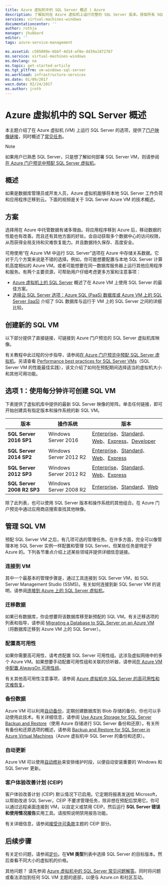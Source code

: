 ```yaml
---
title: Azure 虚拟机中的 SQL Server 概述 | Azure
description: 了解如何在 Azure 虚拟机上运行完整的 SQL Server 版本。获取所有 SQL Server VM 映像和相关内容的直接链接。
services: virtual-machines-windows
documentationcenter: ''
author: rothja
manager: jhubbard
editor: ''
tags: azure-service-management

ms.assetid: c505089e-6bbf-4d14-af0e-dd39a1872767
ms.service: virtual-machines-windows
ms.devlang: na
ms.topic: get-started-article
ms.tgt_pltfrm: vm-windows-sql-server
ms.workload: infrastructure-services
ms.date: 01/09/2017
wacn.date: 02/24/2017
ms.author: jroth
---
```


# Azure 虚拟机中的 SQL Server 概述
本主题介绍了在 Azure 虚拟机 \(VM\) 上运行 SQL Server 的选项，提供了[门户映像链接](#option-1-create-a-sql-vm-with-per-minute-licensing)，同时概述了[常见任务](#manage-your-sql-vm)。

> [!NOTE]
如果用户已熟悉 SQL Server，只是想了解如何部署 SQL Server VM，则请参阅[在 Azure 门户预览中预配 SQL Server 虚拟机](../../windows/sql/virtual-machines-windows-portal-sql-server-provision.md)。
> 
> 

## 概述
如果是数据库管理员或开发人员，Azure 虚拟机能够将本地 SQL Server 工作负荷和应用程序迁移到云。下面的视频是关于 SQL Server Azure VM 的技术概述。

## 方案
选择用在 Azure 中托管数据有诸多理由。将应用程序移到 Azure 后，移动数据的性能也有改善。而且还有其他方面的好处。会自动获取多个数据中心的访问权限，从而获得全局支持和灾难恢复能力。并且数据持久保存、高度安全。

可用使用“在 Azure VM 中运行 SQL Server”选项在 Azure 中存储关系数据。它对于几个方案来说是不错的选择。例如，你可能想要配置与本地 SQL Server 计算机高度相似的 Azure VM。或者可能想要在同一数据库服务器上运行其他应用程序和服务。有两个主要资源，可帮助用户仔细考虑更多方案和注意事项：

* [Azure 虚拟机上的 SQL Server](https://www.azure.cn/home/features/virtual-machines/#home_vm_overview_info) 概述了在 Azure VM 上使用 SQL Server 的最佳方案。
* [选择云 SQL Server 选项：Azure SQL \(PaaS\) 数据库或 Azure VM 上的 SQL Server \(IaaS\)](../../../sql-database/sql-database-paas-vs-sql-server-iaas.md) 介绍了 SQL 数据库与运行于 VM 上的 SQL Server 之间的详细比较。

## 创建新的 SQL VM
以下部分提供了直接链接，可链接到 Azure 门户预览的 SQL Server 虚拟机库映像。

有关教程中此过程的分步指导，请参阅[在 Azure 门户预览中预配 SQL Server 虚拟机](../../windows/sql/virtual-machines-windows-portal-sql-server-provision.md)。另请查看 [Performance best practices for SQL Server VMs](../../windows/sql/virtual-machines-windows-sql-performance.md)（SQL Server VM 的性能最佳实践），该文介绍了如何在预配期间选择适当的虚拟机大小和其他可用功能。

## <a name="option-1-create-a-sql-vm-with-per-minute-licensing"></a> 选项 1：使用每分钟许可创建 SQL VM
下表提供了虚拟机库中提供的最新 SQL Server 映像的矩阵。单击任何链接，即可开始创建具有指定版本和操作系统的新 SQL VM。

| 版本 | 操作系统 | 版本 |
| --- | --- | --- |
| **SQL Server 2016 SP1** |Windows Server 2016 |[Enterprise](https://portal.azure.cn/#create/Microsoft.SQLServer2016SP1EnterpriseWindowsServer2016)、[Standard](https://portal.azure.cn/#create/Microsoft.SQLServer2016SP1StandardWindowsServer2016)、[Web](https://portal.azure.cn/#create/Microsoft.SQLServer2016SP1WebWindowsServer2016)、[Express](https://portal.azure.cn/#create/Microsoft.SQLServer2016SP1ExpressWindowsServer2016)、[Developer](https://portal.azure.cn/#create/Microsoft.SQLServer2016SP1DeveloperWindowsServer2016) |
| **SQL Server 2014 SP2** |Windows Server 2012 R2 |[Enterprise](https://portal.azure.cn/#create/Microsoft.SQLServer2014SP2EnterpriseWindowsServer2012R2)、[Standard](https://portal.azure.cn/#create/Microsoft.SQLServer2014SP2StandardWindowsServer2012R2)、[Web](https://portal.azure.cn/#create/Microsoft.SQLServer2014SP2WebWindowsServer2012R2)、[Express](https://portal.azure.cn/#create/Microsoft.SQLServer2014SP2ExpressWindowsServer2012R2) |
| **SQL Server 2012 SP3** |Windows Server 2012 R2 |[Enterprise](https://portal.azure.cn/#create/Microsoft.SQLServer2012SP3EnterpriseWindowsServer2012R2)、[Standard](https://portal.azure.cn/#create/Microsoft.SQLServer2012SP3StandardWindowsServer2012R2)、[Web](https://portal.azure.cn/#create/Microsoft.SQLServer2012SP3WebWindowsServer2012R2)、[Express](https://portal.azure.cn/#create/Microsoft.SQLServer2012SP3ExpressWindowsServer2012R2) |
| **SQL Server 2008 R2 SP3** |Windows Server 2008 R2 |[Enterprise](https://portal.azure.cn/#create/Microsoft.SQLServer2008R2SP3EnterpriseWindowsServer2008R2)、[Standard](https://portal.azure.cn/#create/Microsoft.SQLServer2008R2SP3StandardWindowsServer2008R2)、[Web](https://portal.azure.cn/#create/Microsoft.SQLServer2008R2SP3WebWindowsServer2008R2) |

除了此列表，也可以使用 SQL Server 版本和操作系统的其他组合。在 Azure 门户预览中通过应用商店搜索查找其他映像。

## <a name="manage-your-sql-vm"></a> 管理 SQL VM
预配 SQL Server VM 之后，有几项可选的管理任务。在许多方面，完全可以像管理本地 SQL Server 实例一样配置和管理 SQL Server。但某些任务是特定于 Azure 的。下列各节重点介绍上述某些领域并提供详细信息链接。

### 连接到 VM
其中一个最基本的管理步骤是，通过工具连接到 SQL Server VM，如 SQL Server Management Studio \(SSMS\)。有关如何连接到新 SQL Server VM 的说明，请参阅[连接到 Azure 上的 SQL Server 虚拟机](../../virtual-machines-windows-sql-connect.md)。

### 迁移数据
如果已有数据库，你会想要将该数据库移至新预配的 SQL VM。有关迁移选项的列表和指导，请参阅 [Migrating a Database to SQL Server on an Azure VM](../../windows/sql/virtual-machines-windows-migrate-sql.md)（将数据库迁移到 Azure VM 上的 SQL Server）。

### 配置高可用性
如果你需要高可用性，请考虑配置 SQL Server 可用性组。这涉及虚拟网络中的多个 Azure VM。如果想要手动配置可用性组和关联的侦听器，请参阅[在 Azure VM 中配置 AlwaysOn 可用性组](../../virtual-machines-windows-portal-sql-alwayson-availability-groups-manual.md)。

有关其他高可用性注意事项，请参阅 [Azure 虚拟机中 SQL Server 的高可用性和灾难恢复](../../windows/sql/virtual-machines-windows-sql-high-availability-dr.md)。

### 备份数据
Azure VM 可以利用[自动备份](../../virtual-machines-windows-sql-automated-backup.md)，定期创建数据库到 Blob 存储的备份。你也可以手动使用此技术。有关详细信息，请参阅 [Use Azure Storage for SQL Server Backup and Restore](../../virtual-machines-windows-use-storage-sql-server-backup-restore.md)（使用 Azure 存储进行 SQL Server 备份和还原）。有关所有备份和还原选项的概述，请参阅 [Backup and Restore for SQL Server in Azure Virtual Machines](../../virtual-machines-windows-sql-backup-recovery.md)（Azure 虚拟机中 SQL Server 的备份和还原）。

### 自动更新
Azure VM 可以使用[自动修补](../../virtual-machines-windows-sql-automated-patching.md)来安排维护时段，以便自动安装重要的 Windows 和 SQL Server 更新。

### 客户体验改善计划 \(CEIP\)
客户体验改善计划 \(CEIP\) 默认情况下已启用。它定期将报表发送给 Microsoft，以帮助改进 SQL Server。CEIP 不要求管理任务，除非想在预配后禁用它。你可以通过远程桌面连接到 VM，以自定义或禁用 CEIP。然后运行 **SQL Server 错误和使用情况报告**实用工具。请按照说明禁用报告功能。

有关详细信息，请参阅[接受许可条款](https://msdn.microsoft.com/zh-cn/library/ms143343.aspx)主题的 CEIP 部分。

## 后续步骤
有关定价问题，请参阅[定价](https://www.azure.cn/pricing/details/virtual-machines/)。在**VM 类型**列表中选择 SQL Server 的目标版本。然后查看不同大小的虚拟机的价格。

其他问题？ 请先参阅 [Azure 虚拟机中的 SQL Server 常见问题解答](../../virtual-machines-windows-sql-server-iaas-faq.md)。同时将问题或看法添加到任何 SQL VM 主题的底部，以便与 Azure.cn 和社区互动。

<!---HONumber=Mooncake_0220_2017-->
<!--Update_Description: wording update-->